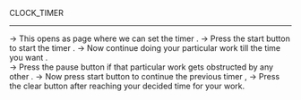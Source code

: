    CLOCK_TIMER
   
   ------------------------
   
   -> This opens as page where we can set the timer .
   -> Press the start button to start the timer .
   -> Now continue doing your particular work till the time you want .    
   -> Press the pause button if that particular work gets obstructed by any other .
   -> Now press start button to continue the previous timer ,
   -> Press the clear button after reaching your decided time for your work.
   
   
